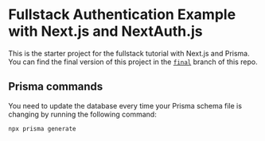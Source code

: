 # Fullstack Authentication Example with Next.js and NextAuth.js

This is the starter project for the fullstack tutorial with Next.js and Prisma. You can find the final version of this project in the [`final`](https://github.com/prisma/blogr-nextjs-prisma/tree/final) branch of this repo.

## Prisma commands

You need to update the database every time your Prisma schema file is changing by running the following command:

`npx prisma generate`
